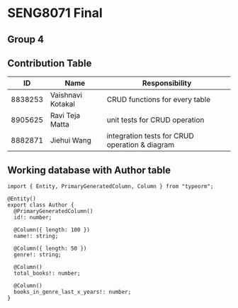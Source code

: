 # SENG8071 Final

## Group 4

## Contribution Table
|     ID      |      Name     |      Responsibility     |
| ------------- |---------------|---------------|
| 8838253       | Vaishnavi Kotakal   | CRUD functions for every table   |
| 8905625         | Ravi Teja Matta  | unit tests for CRUD operation   |
| 8882871   | Jiehui Wang  | integration tests for CRUD operation & diagram   |

## Working database with Author table
```
import { Entity, PrimaryGeneratedColumn, Column } from "typeorm";

@Entity()
export class Author {
  @PrimaryGeneratedColumn()
  id!: number;

  @Column({ length: 100 })
  name!: string;

  @Column({ length: 50 })
  genre!: string;

  @Column()
  total_books!: number;

  @Column()
  books_in_genre_last_x_years!: number;
}
```

